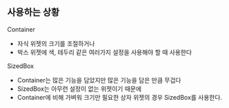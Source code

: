 ## 사용하는 상황

Container

- 자식 위젯의 크기를 조절하거나
- 박스 위젯에 색, 테두리 같은 여러가지 설정을 사용해야 할 때 사용한다

SizedBox

- Container는 많은 기능을 담았지만 많은 기능을 담은 만큼 무겁다
- SizedBox는 아무런 설정이 없는 위젯이기 때문에
- Container에 비해 가벼워 크기만 필요한 상자 위젯의 경우 SizedBox를 사용한다.